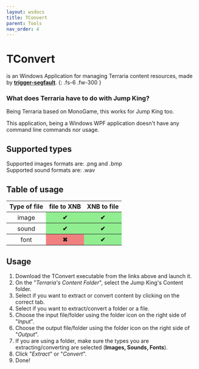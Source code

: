 ```yaml
---
layout: wsdocs
title: TConvert
parent: Tools
nav_order: 4
---
```


# TConvert
is an Windows Application for managing Terraria content resources, made by [**trigger-segfault**](https://github.com/trigger-segfault).
{: .fs-6 .fw-300 }

### What does Terraria have to do with Jump King?
Being Terraria based on MonoGame, this works for Jump King too.

This application, being a Windows WPF application doesn't have any command line commands nor usage.

## Supported types
Supported images formats are: .png and .bmp<br>
Supported sound formats are: .wav

## Table of usage

<table>
    <thead>
        <tr>
            <th>Type of file</th>
            <th>file to XNB</th>
            <th>XNB to file</th>
        </tr>
    </thead>
    <tbody>
        <tr>
            <th style="font-weight: normal;">image</th>
            <th style="background-color: lightgreen;">✔</th>
            <th style="background-color: lightgreen;">✔</th>
        </tr>
        <tr>
            <th style="font-weight: normal;">sound</th>
            <th style="background-color: lightgreen;">✔</th>
            <th style="background-color: lightgreen;">✔</th>
        </tr>
        <tr>
            <th style="font-weight: normal;">font</th>
            <th style="background-color: lightcoral;">✖</th>
            <th style="background-color: lightgreen;">✔</th>
        </tr>
    </tbody>
</table>

## Usage

1. Download the TConvert executable from the links above and launch it.
2. On the "*Terraria's Content Folder*", select the Jump King's Content folder.
3. Select if you want to extract or convert content by clicking on the correct tab.
4. Select if you want to extract/convert a folder or a file.
5. Choose the input file/folder using the folder icon on the right side of "*Input*".
6. Choose the output file/folder using the folder icon on the right side of "*Output*".
7. If you are using a folder, make sure the types you are extracting/converting are selected (**Images, Sounds, Fonts**).
8. Click "*Extract*" or "*Convert*".
9. Done!